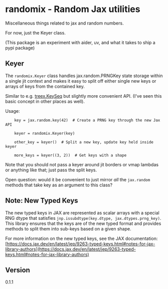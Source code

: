 # randomix - Random Jax utilities

Miscellaneous things related to jax and random numbers.

For now, just the Keyer class.

(This package is an experiment with aider, uv, and
what it takes to ship a pypi package)

## Keyer

The `randomix.Keyer` class handles jax.random.PRNGKey state
storage within a single jit context and makes it easy to split
off either single new keys or arrays of keys from the contained
key.

Similar to e.g. [treex.KeySeq](https://cgarciae.github.io/treex/api/KeySeq/)
but slightly more convenient API. (I've seen this basic concept
in other places as well).

Usage:

        key = jax.random.key(42)  # Create a PRNG key through the new Jax API

        keyer = randomix.Keyer(key)

        other_key = keyer()  # Split a new key, update key held inside keyer

        more_keys = keyer((3, 2))  # Get keys with a shape

Note that you should not pass a keyer around jit borders or vmap lambdas
or anything like that; just pass the split keys.

Open question: would it be convenient to just mirror *all* the `jax.random`
methods that take key as an argument to this class?

## Note: New Typed Keys

The new typed keys in JAX are represented as scalar arrays with a special RNG dtype that
satisfies `jnp.issubdtype(key.dtype, jax.dtypes.prng_key)`. This library ensures that the keys
are of the new typed format and provides methods to split them into sub-keys based on a given shape.

For more information on the new typed keys, see the JAX documentation:
[https://docs.jax.dev/en/latest/jep/9263-typed-keys.html#notes-for-jax-library-authors](https://docs.jax.dev/en/latest/jep/9263-typed-keys.html#notes-for-jax-library-authors)

## Version

0.1.1
